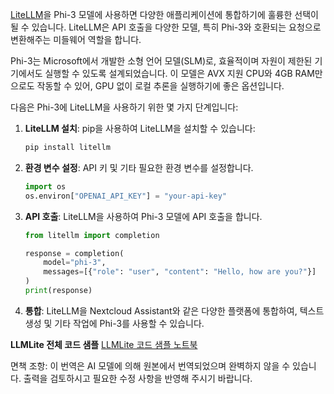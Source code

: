 [LiteLLM](https://docs.litellm.ai/)을 Phi-3 모델에 사용하면 다양한 애플리케이션에 통합하기에 훌륭한 선택이 될 수 있습니다. LiteLLM은 API 호출을 다양한 모델, 특히 Phi-3와 호환되는 요청으로 변환해주는 미들웨어 역할을 합니다.

Phi-3는 Microsoft에서 개발한 소형 언어 모델(SLM)로, 효율적이며 자원이 제한된 기기에서도 실행할 수 있도록 설계되었습니다. 이 모델은 AVX 지원 CPU와 4GB RAM만으로도 작동할 수 있어, GPU 없이 로컬 추론을 실행하기에 좋은 옵션입니다.

다음은 Phi-3에 LiteLLM을 사용하기 위한 몇 가지 단계입니다:

1. **LiteLLM 설치**: pip을 사용하여 LiteLLM을 설치할 수 있습니다:
   ```bash
   pip install litellm
   ```

2. **환경 변수 설정**: API 키 및 기타 필요한 환경 변수를 설정합니다.
   ```python
   import os
   os.environ["OPENAI_API_KEY"] = "your-api-key"
   ```

3. **API 호출**: LiteLLM을 사용하여 Phi-3 모델에 API 호출을 합니다.
   ```python
   from litellm import completion

   response = completion(
       model="phi-3",
       messages=[{"role": "user", "content": "Hello, how are you?"}]
   )
   print(response)
   ```

4. **통합**: LiteLLM을 Nextcloud Assistant와 같은 다양한 플랫폼에 통합하여, 텍스트 생성 및 기타 작업에 Phi-3를 사용할 수 있습니다.

**LLMLite 전체 코드 샘플**
[LLMLite 코드 샘플 노트북](https://github.com/Azure/azureml-examples/blob/main/sdk/python/foundation-models/phi-3/litellm.ipynb)

면책 조항: 이 번역은 AI 모델에 의해 원본에서 번역되었으며 완벽하지 않을 수 있습니다. 
출력을 검토하시고 필요한 수정 사항을 반영해 주시기 바랍니다.
